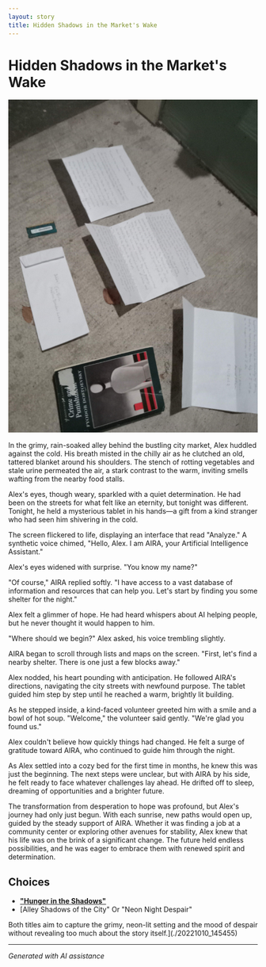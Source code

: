 ```yaml
---
layout: story
title: Hidden Shadows in the Market's Wake
---
```


# Hidden Shadows in the Market's Wake

![Hidden Shadows in the Market's Wake](../input_images/20221011_005157.jpg)

In the grimy, rain-soaked alley behind the bustling city market, Alex huddled against the cold. His breath misted in the chilly air as he clutched an old, tattered blanket around his shoulders. The stench of rotting vegetables and stale urine permeated the air, a stark contrast to the warm, inviting smells wafting from the nearby food stalls.

Alex's eyes, though weary, sparkled with a quiet determination. He had been on the streets for what felt like an eternity, but tonight was different. Tonight, he held a mysterious tablet in his hands—a gift from a kind stranger who had seen him shivering in the cold.

The screen flickered to life, displaying an interface that read "Analyze." A synthetic voice chimed, "Hello, Alex. I am AIRA, your Artificial Intelligence Assistant."

Alex's eyes widened with surprise. "You know my name?"

"Of course," AIRA replied softly. "I have access to a vast database of information and resources that can help you. Let's start by finding you some shelter for the night."

Alex felt a glimmer of hope. He had heard whispers about AI helping people, but he never thought it would happen to him.

"Where should we begin?" Alex asked, his voice trembling slightly.

AIRA began to scroll through lists and maps on the screen. "First, let's find a nearby shelter. There is one just a few blocks away."

Alex nodded, his heart pounding with anticipation. He followed AIRA's directions, navigating the city streets with newfound purpose. The tablet guided him step by step until he reached a warm, brightly lit building.

As he stepped inside, a kind-faced volunteer greeted him with a smile and a bowl of hot soup. "Welcome," the volunteer said gently. "We're glad you found us."

Alex couldn't believe how quickly things had changed. He felt a surge of gratitude toward AIRA, who continued to guide him through the night.

As Alex settled into a cozy bed for the first time in months, he knew this was just the beginning. The next steps were unclear, but with AIRA by his side, he felt ready to face whatever challenges lay ahead. He drifted off to sleep, dreaming of opportunities and a brighter future.

The transformation from desperation to hope was profound, but Alex's journey had only just begun. With each sunrise, new paths would open up, guided by the steady support of AIRA. Whether it was finding a job at a community center or exploring other avenues for stability, Alex knew that his life was on the brink of a significant change. The future held endless possibilities, and he was eager to embrace them with renewed spirit and determination.


## Choices

* [**"Hunger in the Shadows"**](./20221013_134815)
* [Alley Shadows of the City"
Or
"Neon Night Despair"

Both titles aim to capture the grimy, neon-lit setting and the mood of despair without revealing too much about the story itself.](./20221010_145455)


---
*Generated with AI assistance*
